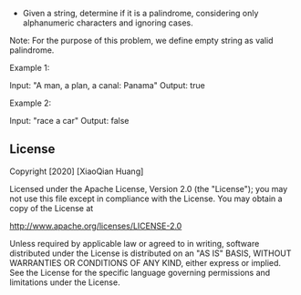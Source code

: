 
- Given a string, determine if it is a palindrome, considering only alphanumeric characters and ignoring cases.



Note: For the purpose of this problem, we define empty string as valid palindrome.




Example 1:


Input: "A man, a plan, a canal: Panama"
Output: true



Example 2:


Input: "race a car"
Output: false




## License

Copyright [2020] [XiaoQian Huang]

Licensed under the Apache License, Version 2.0 (the "License");
you may not use this file except in compliance with the License.
You may obtain a copy of the License at

http://www.apache.org/licenses/LICENSE-2.0

Unless required by applicable law or agreed to in writing, software
distributed under the License is distributed on an "AS IS" BASIS,
WITHOUT WARRANTIES OR CONDITIONS OF ANY KIND, either express or implied.
See the License for the specific language governing permissions and
limitations under the License.
